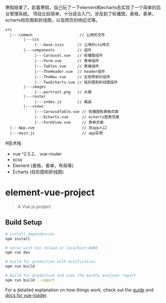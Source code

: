   寒假结束了，趁着寒假，自己玩了一下element和echarts去实现了一个简单的后台管理系统。
项目比较简单，十分适合入门，涉及到了轮播图，表格，表单，echarts柱形图和折线图，以及网页的响应式等。

```
src
  |---common                     // 公用的文件
        |---css
             |---base.scss      // 公用的css样式
        |---components          // 组件      
             |---Carousel.vue   // 轮播图组件
             |---Form.vue       // 表单组件
             |---Tables.vue     // 表格组件
             |---TheHeader.vue  // header组件
             |---TheNav.vue     // 左侧导航栏组件
             |---TwoEcharts.vue // 柱形图和折线图组件
        |---images
             |---portrait.png   // 头像
        |---router
             |---index.js       // 路由
        |---views
             |---CarouseTable.vue // 轮播图和表格页面
             |---Echarts.vue      // echarts图表页面
             |---FormView.vue     // 表单页面
  |---App.vue                     // 总app入口
  |---main.js                     // app实例

```

#技术栈
- vue ^2.5.2、 vue-router
- scss
- Element (表格，表单，布局等)
- Echarts (柱形图和折线图)



# element-vue-project

> A Vue.js project

## Build Setup

``` bash
# install dependencies
npm install

# serve with hot reload at localhost:8080
npm run dev

# build for production with minification
npm run build

# build for production and view the bundle analyzer report
npm run build --report
```

For a detailed explanation on how things work, check out the [guide](http://vuejs-templates.github.io/webpack/) and [docs for vue-loader](http://vuejs.github.io/vue-loader).
